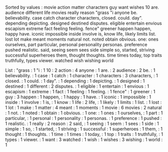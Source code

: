 Sorted by values :
movie action matter characters guy want wishes 10 are. audience different life movies really reason "grass "i anyone be. believability. case catch character characters, closed. could. day". depending depicting. designed destined disputes. eligible entertain envious escapism extreme fact feeling feeling. fence" greener happen happen, happy have. iconic impossible inside involve is, know life, likely limits list. lost lot make meant moments natural not. noted obtain obvious. one: ones ourselves, part particular, personal personality personas. preference pushed realistic. said, seeing seem sees side simple so, started, striving successful superheroes them, thought thoughts. time times today, top traits truthfully, types viewer. watched wish wishing world 

List :
"grass : 1
"i : 1
10 : 2
action : 4
anyone : 1
are. : 2
audience : 2
be. : 1
believability. : 1
case : 1
catch : 1
character : 1
characters : 3
characters, : 1
closed. : 1
could. : 1
day". : 1
depending : 1
depicting. : 1
designed : 1
destined : 1
different : 2
disputes. : 1
eligible : 1
entertain : 1
envious : 1
escapism : 1
extreme : 1
fact : 1
feeling : 1
feeling. : 1
fence" : 1
greener : 1
guy : 3
happen : 1
happen, : 1
happy : 1
have. : 1
iconic : 1
impossible : 1
inside : 1
involve : 1
is, : 1
know : 1
life : 2
life, : 1
likely : 1
limits : 1
list. : 1
lost : 1
lot : 1
make : 1
matter : 4
meant : 1
moments : 1
movie : 6
movies : 2
natural : 1
not. : 1
noted : 1
obtain : 1
obvious. : 1
one: : 1
ones : 1
ourselves, : 1
part : 1
particular, : 1
personal : 1
personality : 1
personas. : 1
preference : 1
pushed : 1
realistic. : 1
really : 2
reason : 2
said, : 1
seeing : 1
seem : 1
sees : 1
side : 1
simple : 1
so, : 1
started, : 1
striving : 1
successful : 1
superheroes : 1
them, : 1
thought : 1
thoughts. : 1
time : 1
times : 1
today, : 1
top : 1
traits : 1
truthfully, : 1
types : 1
viewer. : 1
want : 3
watched : 1
wish : 1
wishes : 3
wishing : 1
world : 1
